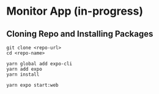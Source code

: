 # Monitor App (in-progress)

## Cloning Repo and Installing Packages

```
git clone <repo-url>
cd <repo-name>

yarn global add expo-cli
yarn add expo
yarn install

yarn expo start:web
